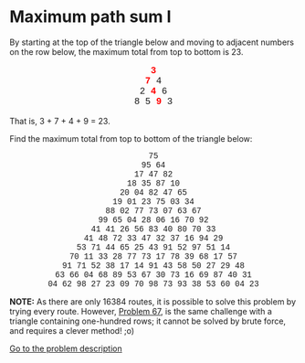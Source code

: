 Maximum path sum I
==================

<p>By starting at the top of the triangle below and moving to adjacent numbers on the row below, the maximum total from top to bottom is 23.</p>
<p style="text-align:center;font-family:courier new;font-size:12pt;"><span style="color:#ff0000;"><b>3</b></span><br />
<span style="color:#ff0000;"><b>7</b></span> 4<br />
2 <span style="color:#ff0000;"><b>4</b></span> 6<br />
8 5 <span style="color:#ff0000;"><b>9</b></span> 3</p>
<p>That is, 3 + 7 + 4 + 9 = 23.</p>
<p>Find the maximum total from top to bottom of the triangle below:</p>
<p style="text-align:center;font-family:courier new;">75<br />
95 64<br />
17 47 82<br />
18 35 87 10<br />
20 04 82 47 65<br />
19 01 23 75 03 34<br />
88 02 77 73 07 63 67<br />
99 65 04 28 06 16 70 92<br />
41 41 26 56 83 40 80 70 33<br />
41 48 72 33 47 32 37 16 94 29<br />
53 71 44 65 25 43 91 52 97 51 14<br />
70 11 33 28 77 73 17 78 39 68 17 57<br />
91 71 52 38 17 14 91 43 58 50 27 29 48<br />
63 66 04 68 89 53 67 30 73 16 69 87 40 31<br />
04 62 98 27 23 09 70 98 73 93 38 53 60 04 23</p>
<p class="info"><b>NOTE:</b> As there are only 16384 routes, it is possible to solve this problem by trying every route. However, <a href="index.php?section=problems&amp;id=67">Problem 67</a>, is the same challenge with a triangle containing one-hundred rows; it cannot be solved by brute force, and requires a clever method! ;o)</p>


[Go to the problem description](http://projecteuler.net/problem=18)
